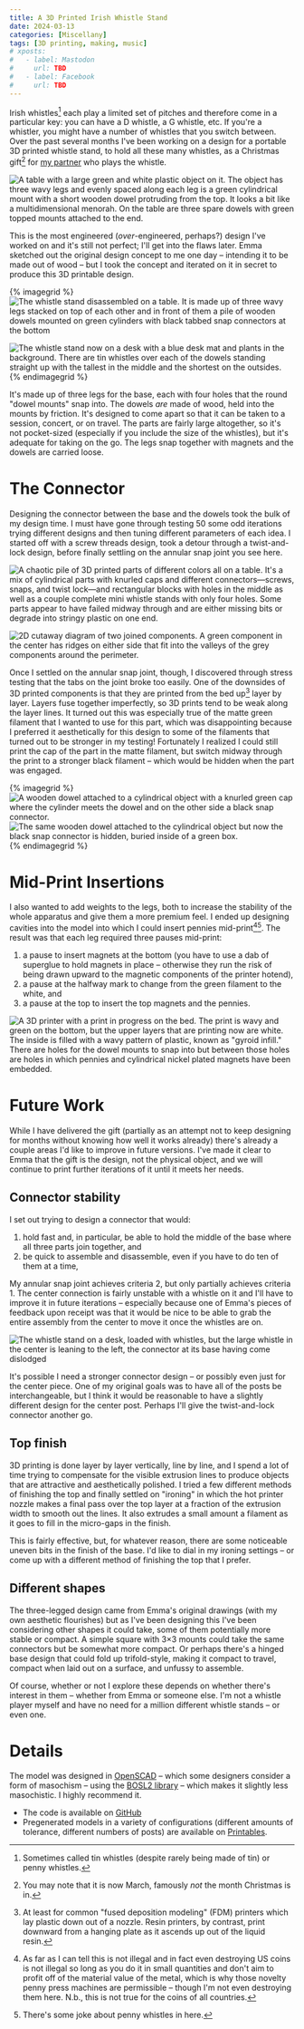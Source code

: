 ```yaml
---
title: A 3D Printed Irish Whistle Stand
date: 2024-03-13
categories: [Miscellany]
tags: [3D printing, making, music]
# xposts:
#   - label: Mastodon
#     url: TBD
#   - label: Facebook
#     url: TBD
---
```


Irish whistles[^1] each play a limited set of pitches and therefore come in a particular key: you can have a D whistle, a G whistle, etc. If you're a whistler, you might have a number of whistles that you switch between. Over the past several months I've been working on a design for a portable 3D printed whistle stand, to hold all these many whistles, as a Christmas gift[^2] for [my partner][emma] who plays the whistle.

[emma]: https://emmaazelborn.com/

![A table with a large green and white plastic object on it. The object has three wavy legs and evenly spaced along each leg is a green cylindrical mount with a short wooden dowel protruding from the top. It looks a bit like a multidimensional menorah. On the table are three spare dowels with green topped mounts attached to the end.](/media/3d-printed-irish-whistle-stand/stand.jpg)

This is the most engineered (_over_-engineered, perhaps?) design I've worked on and it's still not perfect; I'll get into the flaws later. Emma sketched out the original design concept to me one day – intending it to be made out of wood – but I took the concept and iterated on it in secret to produce this 3D printable design.

{% imagegrid %}
![The whistle stand disassembled on a table. It is made up of three wavy legs stacked on top of each other and in front of them a pile of wooden dowels mounted on green cylinders with black tabbed snap connectors at the bottom](/media/3d-printed-irish-whistle-stand/parts.jpg)

![The whistle stand now on a desk with a blue desk mat and plants in the background. There are tin whistles over each of the dowels standing straight up with the tallest in the middle and the shortest on the outsides.](/media/3d-printed-irish-whistle-stand/whistles.jpg)
{% endimagegrid %}

It's made up of three legs for the base, each with four holes that the round "dowel mounts" snap into. The dowels _are_ made of wood, held into the mounts by friction. It's designed to come apart so that it can be taken to a session, concert, or on travel. The parts are fairly large altogether, so it's not pocket-sized (especially if you include the size of the whistles), but it's adequate for taking on the go. The legs snap together with magnets and the dowels are carried loose.

# The Connector

Designing the connector between the base and the dowels took the bulk of my design time. I must have gone through testing 50 some odd iterations trying different designs and then tuning different parameters of each idea. I started off with a screw threads design, took a detour through a twist-and-lock design, before finally settling on the annular snap joint you see here.

![A chaotic pile of 3D printed parts of different colors all on a table. It's a mix of cylindrical parts with knurled caps and different connectors—screws, snaps, and twist lock—and rectangular blocks with holes in the middle as well as a couple complete mini whistle stands with only four holes. Some parts appear to have failed midway through and are either missing bits or degrade into stringy plastic on one end.](/media/3d-printed-irish-whistle-stand/chaos.jpg)

![2D cutaway diagram of two joined components. A green component in the center has ridges on either side that fit into the valleys of the grey components around the perimeter.](/media/3d-printed-irish-whistle-stand/joint.svg)

Once I settled on the annular snap joint, though, I discovered through stress testing that the tabs on the joint broke too easily. One of the downsides of 3D printed components is that they are printed from the bed up[^3] layer by layer. Layers fuse together imperfectly, so 3D prints tend to be weak along the layer lines. It turned out this was especially true of the matte green filament that I wanted to use for this part, which was disappointing because I preferred it aesthetically for this design to some of the filaments that turned out to be stronger in my testing! Fortunately I realized I could still print the cap of the part in the matte filament, but switch midway through the print to a stronger black filament – which would be hidden when the part was engaged.

{% imagegrid %}
![A wooden dowel attached to a cylindrical object with a knurled green cap where the cylinder meets the dowel and on the other side a black snap connector.](/media/3d-printed-irish-whistle-stand/joint.jpg)
![The same wooden dowel attached to the cylindrical object but now the black snap connector is hidden, buried inside of a green box.](/media/3d-printed-irish-whistle-stand/joint-engaged.jpg)
{% endimagegrid %}


# Mid-Print Insertions

I also wanted to add weights to the legs, both to increase the stability of the whole apparatus and give them a more premium feel. I ended up designing cavities into the model into which I could insert pennies mid-print[^4][^5]. The result was that each leg required three pauses mid-print:

1. a pause to insert magnets at the bottom (you have to use a dab of superglue to hold magnets in place – otherwise they run the risk of being drawn upward to the magnetic components of the printer hotend),
2. a pause at the halfway mark to change from the green filament to the white, and
3. a pause at the top to insert the top magnets and the pennies.

![A 3D printer with a print in progress on the bed. The print is wavy and green on the bottom, but the upper layers that are printing now are white. The inside is filled with a wavy pattern of plastic, known as "gyroid infill." There are holes for the dowel mounts to snap into but between those holes are holes in which pennies and cylindrical nickel plated magnets have been embedded.](/media/3d-printed-irish-whistle-stand/insertions.jpg)

# Future Work

While I have delivered the gift (partially as an attempt not to keep designing for months without knowing how well it works already) there's already a couple areas I'd like to improve in future versions. I've made it clear to Emma that the gift is the design, not the physical object, and we will continue to print further iterations of it until it meets her needs.

## Connector stability

I set out trying to design a connector that would:

1. hold fast and, in particular, be able to hold the middle of the base where all three parts join together, and
2. be quick to assemble and disassemble, even if you have to do ten of them at a time,

My annular snap joint achieves criteria 2, but only partially achieves criteria 1. The center connection is fairly unstable with a whistle on it and I'll have to improve it in future iterations – especially because one of Emma's pieces of feedback upon receipt was that it would be nice to be able to grab the entire assembly from the center to move it once the whistles are on.

![The whistle stand on a desk, loaded with whistles, but the large whistle in the center is leaning to the left, the connector at its base having come dislodged](/media/3d-printed-irish-whistle-stand/leaning.jpg)

It's possible I need a stronger connector design – or possibly even just for the center piece. One of my original goals was to have all of the posts be interchangeable, but I think it would be reasonable to have a slightly different design for the center post. Perhaps I'll give the twist-and-lock connector another go.

## Top finish

3D printing is done layer by layer vertically, line by line, and I spend a lot of time trying to compensate for the visible extrusion lines to produce objects that are attractive and aesthetically polished. I tried a few different methods of finishing the top and finally settled on "ironing" in which the hot printer nozzle makes a final pass over the top layer at a fraction of the extrusion width to smooth out the lines. It also extrudes a small amount a filament as it goes to fill in the micro-gaps in the finish.

This is fairly effective, but, for whatever reason, there are some noticeable uneven bits in the finish of the base. I'd like to dial in my ironing settings – or come up with a different method of finishing the top that I prefer.

## Different shapes

The three-legged design came from Emma's original drawings (with my own aesthetic flourishes) but as I've been designing this I've been considering other shapes it could take, some of them potentially more stable or compact. A simple square with 3×3 mounts could take the same connectors but be somewhat more compact. Or perhaps there's a hinged base design that could fold up trifold-style, making it compact to travel, compact when laid out on a surface, and unfussy to assemble.

Of course, whether or not I explore these depends on whether there's interest in them – whether from Emma or someone else. I'm not a whistle player myself and have no need for a million different whistle stands – or even one.

# Details

The model was designed in [OpenSCAD][] – which some designers consider a form of masochism – using the [BOSL2 library][] – which makes it slightly less masochistic. I highly recommend it.

* The code is available on [GitHub][]
* Pregenerated models in a variety of configurations (different amounts of tolerance, different numbers of posts) are available on [Printables][].

[OpenSCAD]: https://www.openscad.org/
[BOSL2 library]: https://github.com/BelfrySCAD/BOSL2
[GitHub]: https://github.com/harrislapiroff/whistlestand
[Printables]: https://www.printables.com/model/802190-modern-irish-whistle-stand

[^1]: Sometimes called tin whistles (despite rarely being made of tin) or penny whistles.
[^2]: You may note that it is now March, famously *not* the month Christmas is in.
[^3]: At least for common "fused deposition modeling" (FDM) printers which lay plastic down out of a nozzle. Resin printers, by contrast, print downward from a hanging plate as it ascends up out of the liquid resin.
[^4]: As far as I can tell this is not illegal and in fact even destroying US coins is not illegal so long as you do it in small quantities and don't aim to profit off of the material value of the metal, which is why those novelty penny press machines are permissible – though I'm not even destroying them here. N.b., this is not true for the coins of all countries.
[^5]: There's some joke about penny whistles in here.
